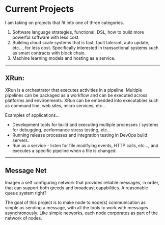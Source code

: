 # Current Projects

I am taking on projects that fit into one of three categories.

1) Software language strategies, functional, DSL, how to build more powerful software with less cost.
2) Building cloud scale systems that is fast, fault tolerant, auto update, etc..., for less cost.  Specifically interested in transactional systems such as smart contracts with block chain.
3) Machine learning models and hosting as a service.

---------------------


## XRun:
XRun is a orchestrator that executes activities in a pipeline.  Multiple pipelines can be packaged as a
workflow and can be executed across platforms and environments.  XRun can be embedded into executables
such as command line, web sites, micro services, etc...

Examples of applications...

- Development tools for build and executing multiple processes / systems for debugging, performance stress testing, etc...
- Running release processes and integration testing in DevOps build servers.
- Run as a service - listen for file modifying events, HTTP calls, etc..., and executes a specific pipeline when a file is changed.


---------------------

## Message Net

Imagen a self configuring network that provides reliable messages, in order, that can support both greedy and broadcast
capabilities.  A reasonable queue system right?

The goal of this project is to make node to node(s) communication as simple as sending a message,
with all the tools to work with messages asynchronously.  Like simple networks, each node corporates as part of the network
of nodes.
